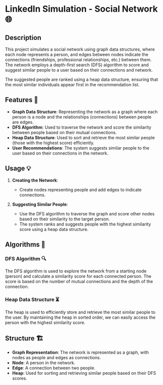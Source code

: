 # LinkedIn Simulation - Social Network 🌐

## Description

This project simulates a social network using graph data structures, where each node represents a person, and edges between nodes indicate the connections (friendships, professional relationships, etc.) between them. The network employs a depth-first search (DFS) algorithm to score and suggest similar people to a user based on their connections and network.

The suggested people are ranked using a heap data structure, ensuring that the most similar individuals appear first in the recommendation list.

## Features 🚀

- **Graph Data Structure**: Representing the network as a graph where each person is a node and the relationships (connections) between people are edges.
- **DFS Algorithm**: Used to traverse the network and score the similarity between people based on their mutual connections.
- **Heap Data Structure**: Used to sort and retrieve the most similar people (those with the highest score) efficiently.
- **User Recommendations**: The system suggests similar people to the user based on their connections in the network.

## Usage 💡

1. **Creating the Network**:
   - Create nodes representing people and add edges to indicate connections.

2. **Suggesting Similar People**:
   - Use the DFS algorithm to traverse the graph and score other nodes based on their similarity to the target person.
   - The system ranks and suggests people with the highest similarity score using a heap data structure.

## Algorithms 🧠

### DFS Algorithm 🔍
The DFS algorithm is used to explore the network from a starting node (person) and calculate a similarity score for each connected person. The score is based on the number of mutual connections and the depth of the connection.

### Heap Data Structure ⏳
The heap is used to efficiently store and retrieve the most similar people to the user. By maintaining the heap in sorted order, we can easily access the person with the highest similarity score.

## Structure 🏗️

- **Graph Representation**: The network is represented as a graph, with nodes as people and edges as connections.
- **Node**: A person in the network.
- **Edge**: A connection between two people.
- **Heap**: Used for sorting and retrieving similar people based on their DFS scores.
